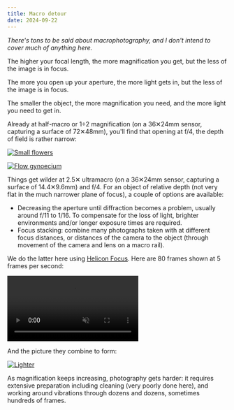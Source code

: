 ```yaml
---
title: Macro detour
date: 2024-09-22
---
```


_There's tons to be said about macrophotography, and I don't intend to cover much of anything here._

The higher your focal length, the more magnification you get, but the less of the image is in focus.

The more you open up your aperture, the more light gets in, but the less of the image is in focus.

The smaller the object, the more magnification you need, and the more light you need to get in.

Already at half-macro or 1÷2 magnification (on a 36✕24mm sensor, capturing a surface of 72✕48mm), you'll find that opening at f/4, the depth of field is rather narrow:

[![Small flowers](/assets/macro-detour/flowers-small.avif)](/assets/macro-detour/flowers-small.avif)

[![Flow gynoecium](/assets/macro-detour/flower-gynoecium.avif)](/assets/macro-detour/flower-gynoecium.avif)

Things get wilder at 2.5✕ ultramacro (on a 36✕24mm sensor, capturing a surface of 14.4✕9.6mm) and f/4. For an object of relative depth (not very flat in the much narrower plane of focus), a couple of options are available:

- Decreasing the aperture until diffraction becomes a problem, usually around f/11 to 1/16. To compensate for the loss of light, brighter environments and/or longer exposure times are required.
- Focus stacking: combine many photographs taken with at different focus distances, or distances of the camera to the object (through movement of the camera and lens on a macro rail).

We do the latter here using [Helicon Focus](https://www.heliconsoft.com/heliconsoft-products/helicon-focus/). Here are 80 frames shown at 5 frames per second:

[<video src="/assets/macro-detour/lighter.webm" autoplay muted loop></video>](/assets/macro-detour/lighter.webm)

And the picture they combine to form:

[![Lighter](/assets/macro-detour/lighter-composite.avif)](/assets/macro-detour/lighter-composite.avif)

As magnification keeps increasing, photography gets harder: it requires extensive preparation including cleaning (very poorly done here), and working around vibrations through dozens and dozens, sometimes hundreds of frames.
